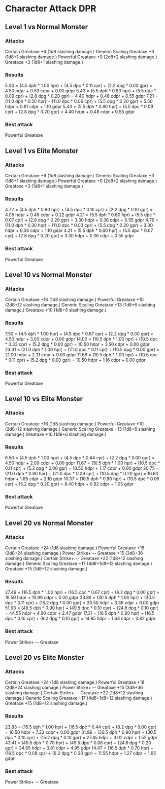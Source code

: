 # Character Attack DPR

## Level 1 vs Normal Monster

### Attacks
Certain Greataxe +6 (1d8 slashing damage.)
Generic Scaling Greataxe +3 (1d8+1 slashing damage.)
Powerful Greataxe +0 (2d8+2 slashing damage.)
Greataxe +3 (1d8+1 slashing damage.)

### Results
5.00 = (4.5 dph * 1.00 hpr) + (4.5 dpc * 0.11 cpr) + (2.2 dpg * 0.00 gpr) = 4.50 hdpr + 0.50 cdpr + 0.00 gdpr
5.43 = (5.5 dph * 0.80 hpr) + (5.5 dpc * 0.09 cpr) + (2.8 dpg * 0.20 gpr) = 4.40 hdpr + 0.48 cdpr + 0.55 gdpr
7.21 = (11.0 dph * 0.50 hpr) + (11.0 dpc * 0.06 cpr) + (5.5 dpg * 0.20 gpr) = 5.50 hdpr + 0.61 cdpr + 1.10 gdpr
5.43 = (5.5 dph * 0.80 hpr) + (5.5 dpc * 0.09 cpr) + (2.8 dpg * 0.20 gpr) = 4.40 hdpr + 0.48 cdpr + 0.55 gdpr

### Best attack
Powerful Greataxe

## Level 1 vs Elite Monster

### Attacks
Certain Greataxe +6 (1d8 slashing damage.)
Generic Scaling Greataxe +3 (1d8+1 slashing damage.)
Powerful Greataxe +0 (2d8+2 slashing damage.)
Greataxe +3 (1d8+1 slashing damage.)

### Results
4.72 = (4.5 dph * 0.90 hpr) + (4.5 dpc * 0.10 cpr) + (2.2 dpg * 0.10 gpr) = 4.05 hdpr + 0.45 cdpr + 0.22 gdpr
4.21 = (5.5 dph * 0.60 hpr) + (5.5 dpc * 0.07 cpr) + (2.8 dpg * 0.20 gpr) = 3.30 hdpr + 0.36 cdpr + 0.55 gdpr
4.76 = (11.0 dph * 0.30 hpr) + (11.0 dpc * 0.03 cpr) + (5.5 dpg * 0.20 gpr) = 3.30 hdpr + 0.36 cdpr + 1.10 gdpr
4.21 = (5.5 dph * 0.60 hpr) + (5.5 dpc * 0.07 cpr) + (2.8 dpg * 0.20 gpr) = 3.30 hdpr + 0.36 cdpr + 0.55 gdpr

### Best attack
Powerful Greataxe

## Level 10 vs Normal Monster

### Attacks
Certain Greataxe +16 (1d8 slashing damage.)
Powerful Greataxe +10 (2d8+12 slashing damage.)
Generic Scaling Greataxe +13 (1d8+6 slashing damage.)
Greataxe +10 (1d8+6 slashing damage.)

### Results
7.50 = (4.5 dph * 1.00 hpr) + (4.5 dpc * 0.67 cpr) + (2.2 dpg * 0.00 gpr) = 4.50 hdpr + 3.00 cdpr + 0.00 gdpr
14.00 = (10.5 dph * 1.00 hpr) + (10.5 dpc * 0.33 cpr) + (5.2 dpg * 0.00 gpr) = 10.50 hdpr + 3.50 cdpr + 0.00 gdpr
23.31 = (21.0 dph * 1.00 hpr) + (21.0 dpc * 0.11 cpr) + (10.5 dpg * 0.00 gpr) = 21.00 hdpr + 2.31 cdpr + 0.00 gdpr
11.66 = (10.5 dph * 1.00 hpr) + (10.5 dpc * 0.11 cpr) + (5.2 dpg * 0.00 gpr) = 10.50 hdpr + 1.16 cdpr + 0.00 gdpr

### Best attack
Powerful Greataxe

## Level 10 vs Elite Monster

### Attacks
Certain Greataxe +16 (1d8 slashing damage.)
Powerful Greataxe +10 (2d8+12 slashing damage.)
Generic Scaling Greataxe +13 (1d8+6 slashing damage.)
Greataxe +10 (1d8+6 slashing damage.)

### Results
6.50 = (4.5 dph * 1.00 hpr) + (4.5 dpc * 0.44 cpr) + (2.2 dpg * 0.00 gpr) = 4.50 hdpr + 2.00 cdpr + 0.00 gdpr
11.67 = (10.5 dph * 1.00 hpr) + (10.5 dpc * 0.11 cpr) + (5.2 dpg * 0.00 gpr) = 10.50 hdpr + 1.17 cdpr + 0.00 gdpr
20.75 = (21.0 dph * 0.80 hpr) + (21.0 dpc * 0.09 cpr) + (10.5 dpg * 0.20 gpr) = 16.80 hdpr + 1.85 cdpr + 2.10 gdpr
10.37 = (10.5 dph * 0.80 hpr) + (10.5 dpc * 0.09 cpr) + (5.2 dpg * 0.20 gpr) = 8.40 hdpr + 0.92 cdpr + 1.05 gdpr

### Best attack
Powerful Greataxe

## Level 20 vs Normal Monster

### Attacks
Certain Greataxe +24 (1d8 slashing damage.)
Powerful Greataxe +18 (2d8+24 slashing damage.)
Power Strike+ -- Greataxe +15 (3d8+36 slashing damage.)
Certain Strike+ -- Greataxe +22 (1d8+12 slashing damage.)
Generic Scaling Greataxe +17 (4d6+1d8+12 slashing damage.)
Greataxe +15 (1d8+12 slashing damage.)

### Results
27.49 = (16.5 dph * 1.00 hpr) + (16.5 dpc * 0.67 cpr) + (8.2 dpg * 0.00 gpr) = 16.50 hdpr + 10.99 cdpr + 0.00 gdpr
33.89 = (30.5 dph * 1.00 hpr) + (30.5 dpc * 0.11 cpr) + (15.2 dpg * 0.00 gpr) = 30.50 hdpr + 3.39 cdpr + 0.00 gdpr
51.93 = (49.5 dph * 0.90 hpr) + (49.5 dpc * 0.10 cpr) + (24.8 dpg * 0.10 gpr) = 44.55 hdpr + 4.90 cdpr + 2.47 gdpr
17.31 = (16.5 dph * 0.90 hpr) + (16.5 dpc * 0.10 cpr) + (8.2 dpg * 0.10 gpr) = 14.85 hdpr + 1.63 cdpr + 0.82 gdpr

### Best attack
Power Strike+ -- Greataxe

## Level 20 vs Elite Monster

### Attacks
Certain Greataxe +24 (1d8 slashing damage.)
Powerful Greataxe +18 (2d8+24 slashing damage.)
Power Strike+ -- Greataxe +15 (3d8+36 slashing damage.)
Certain Strike+ -- Greataxe +22 (1d8+12 slashing damage.)
Generic Scaling Greataxe +17 (4d6+1d8+12 slashing damage.)
Greataxe +15 (1d8+12 slashing damage.)

### Results
23.83 = (16.5 dph * 1.00 hpr) + (16.5 dpc * 0.44 cpr) + (8.2 dpg * 0.00 gpr) = 16.50 hdpr + 7.33 cdpr + 0.00 gdpr
31.99 = (30.5 dph * 0.90 hpr) + (30.5 dpc * 0.10 cpr) + (15.2 dpg * 0.10 gpr) = 27.45 hdpr + 3.02 cdpr + 1.52 gdpr
43.41 = (49.5 dph * 0.70 hpr) + (49.5 dpc * 0.08 cpr) + (24.8 dpg * 0.20 gpr) = 34.65 hdpr + 3.81 cdpr + 4.95 gdpr
14.47 = (16.5 dph * 0.70 hpr) + (16.5 dpc * 0.08 cpr) + (8.2 dpg * 0.20 gpr) = 11.55 hdpr + 1.27 cdpr + 1.65 gdpr

### Best attack
Power Strike+ -- Greataxe